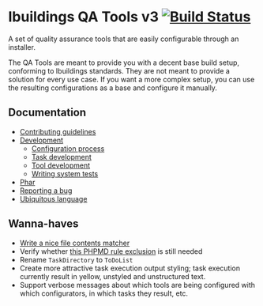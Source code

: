 # Ibuildings QA Tools v3 [![Build Status](https://travis-ci.com/ibuildingsnl/qa-tools-v3.svg?token=JEaBsbhAuRqMRnCxyjuy&branch=master)](https://travis-ci.com/ibuildingsnl/qa-tools-v3)
A set of quality assurance tools that are easily configurable through an installer.

The QA Tools are meant to provide you with a decent base build setup, conforming to Ibuildings standards. 
They are not meant to provide a solution for every use case. If you want a more complex setup,
you can use the resulting configurations as a base and configure it manually.

## Documentation

 * [Contributing guidelines](CONTRIBUTING.md)
 * [Development](docs/development.md)
    * [Configuration process](docs/development/configuration-process.md)
    * [Task development](docs/development/task-development.md)
    * [Tool development](docs/development/tool-development.md)
    * [Writing system tests](docs/development/writing-system-tests.md)
 * [Phar](docs/phar.md)
 * [Reporting a bug](docs/reporting-a-bug.md)
 * [Ubiquitous language](docs/ubiquitous-language.md)

## Wanna-haves

 * [Write a nice file contents matcher](https://github.com/ibuildingsnl/qa-tools-v3/blob/061e357c07d24e4ad217fffa545015f8e79cfbac/tests/unit/Tool/PhpMd/Configurator/PhpMdConfiguratorTest.php#L74-L80)
 * Verify whether [this PHPMD rule exclusion](https://github.com/ibuildingsnl/qa-tools-v3/blob/061e357c07d24e4ad217fffa545015f8e79cfbac/src/Tool/PhpMd/Resources/templates/phpmd-default.xml.twig#L20-L23) is still needed
 * Rename `TaskDirectory` to `ToDoList`
 * Create more attractive task execution output styling; task execution currently result in yellow, unstyled and unstructured text.
 * Support verbose messages about which tools are being configured with which configurators, in which tasks they result, etc.
